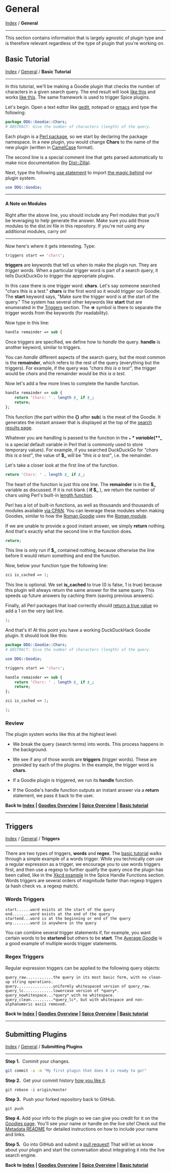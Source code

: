 # General
[Index](https://github.com/duckduckgo/duckduckgo#index) / **General**

---
This section contains information that is largely agnostic of plugin type and is therefore relevant regardless of the type of plugin that you're working on.

## Basic Tutorial

[Index](https://github.com/duckduckgo/duckduckgo#index) / [General](#general) / **Basic Tutorial**

---

In this tutorial, we'll be making a Goodie plugin that checks the number of characters in a given search query. The end result will look [like this](https://github.com/duckduckgo/zeroclickinfo-goodies/blob/master/lib/DDG/Goodie/Chars.pm) and works [like this](https://duckduckgo.com/?q=chars+How+many+characters+are+in+this+sentence%3F). The same framework is used to trigger Spice plugins.


Let's begin. Open a text editor like [gedit](http://projects.gnome.org/gedit/), notepad or [emacs](http://www.gnu.org/software/emacs/) and type the following:

```perl
package DDG::Goodie::Chars;
# ABSTRACT: Give the number of characters (length) of the query.
```

Each plugin is a [Perl package](https://duckduckgo.com/?q=perl+package), so we start by declaring the package namespace. In a new plugin, you would change **Chars** to the name of the new plugin (written in [CamelCase](https://duckduckgo.com/?q=camelcase) format).

The second line is a special comment line that gets parsed automatically to make nice documentation (by [Dist::Zilla](https://metacpan.org/module/Dist::Zilla)).

Next, type the following [use statement](https://duckduckgo.com/?q=perl+use) to import [the magic behind](https://github.com/duckduckgo/duckduckgo/tree/master/lib/DDG) our plugin system.

```perl
use DDG::Goodie;
```

---

#### A Note on Modules
Right after the above line, you should include any Perl modules that you'll be leveraging to help generate the answer. Make sure you add those modules to the dist.ini file in this repository.
If you're not using any additional modules, carry on!

----

Now here's where it gets interesting. Type:

```perl
triggers start => 'chars';
```

**triggers** are keywords that tell us when to make the plugin run. They are _trigger words_. When a particular trigger word is part of a search query, it tells DuckDuckGo to _trigger_ the appropriate plugins.

In this case there is one trigger word: **chars**. Let's say someone searched "chars this is a test." **chars** is the first word so it would trigger our Goodie. The **start** keyword says, "Make sure the trigger word is at the start of the query." The system has several other keywords like **start** that are enumerated in the [Triggers](#triggers) section. The **=>** symbol is there to separate the trigger words from the keywords (for readability).

Now type in this line:

```perl
handle remainder => sub {
```

Once triggers are specified, we define how to _handle_ the query. **handle** is another keyword, similar to triggers.

You can _handle_ different aspects of the search query, but the most common is the **remainder**, which refers to the rest of the query (everything but the triggers). For example, if the query was _"chars this is a test"_, the trigger would be _chars_ and the remainder would be _this is a test_.

Now let's add a few more lines to complete the handle function.

```perl
handle remainder => sub {
    return 'Chars: ' . length $_ if $_;
    return;
};
```

This function (the part within the **{}** after **sub**) is the meat of the Goodie. It generates the instant answer that is displayed at the top of the [search results page](https://duckduckgo.com/?q=chars+this+is+a+test).

Whatever you are handling is passed to the function in the **$_** variable ( **$_** is a special default variable in Perl that is commonly used to store temporary values). For example, if you searched DuckDuckGo for _"chars this is a test"_, the value of **$_** will be _"this is a test"_, i.e. the remainder.

Let's take a closer look at the first line of the function.

```perl
return 'Chars: ' . length $_ if $_;
```

The heart of the function is just this one line. The **remainder** is in the **$_** variable as discussed. If it is not blank ( **if $_** ), we return the number of chars using Perl's built-in [length function](https://duckduckgo.com/?q=perl+length).

Perl has a lot of built-in functions, as well as thousands and thousands of modules available [via CPAN](https://metacpan.org/). You can leverage these modules when making Goodies, similar to how the [Roman Goodie](https://github.com/duckduckgo/zeroclickinfo-goodies/blob/master/lib/DDG/Goodie/Roman.pm) uses the [Roman module](https://metacpan.org/module/Roman).

If we are unable to provide a good instant answer, we simply **return** nothing. And that's exactly what the second line in the function does.

```perl
return;
```

This line is only run if **$_** contained nothing, because otherwise the line before it would return something and end the function.

Now, below your function type the following line:

```perl
zci is_cached => 1;
```

This line is optional. We set **is_cached** to true (0 is false, 1 is true) because this plugin will always return the same answer for the same query. This speeds up future answers by caching them (saving previous answers).

Finally, all Perl packages that load correctly should [return a true value](http://stackoverflow.com/questions/5293246/why-the-1-at-the-end-of-each-perl-package) so add a 1 on the very last line.

```perl
1;
```

And that's it! At this point you have a working DuckDuckHack Goodie plugin. It should look like this:

```perl
package DDG::Goodie::Chars;
# ABSTRACT: Give the number of characters (length) of the query.

use DDG::Goodie;

triggers start => 'chars';

handle remainder => sub {
    return 'Chars: ' . length $_ if $_;
    return;
};

zci is_cached => 1;

1;
```
### Review
The plugin system works like this at the highest level:

* We break the query (search terms) into words. This process happens in the background.

* We see if any of those words are **triggers** (trigger words). These are provided by each of the plugins. In the example, the trigger word is **chars**.

* If a Goodie plugin is triggered, we run its **handle** function.

* If the Goodie's handle function outputs an instant answer via a **return** statement, we pass it back to the user.

**Back to [Index](https://github.com/duckduckgo/duckduckgo#index) | [Goodies Overview](goodies_overview.md) | [Spice Overview](spice_overview.md) | [Basic tutorial](#basic-tutorial)**

***

## Triggers
[Index](https://github.com/duckduckgo/duckduckgo#index) / [General](#general) / **Triggers**

---
There are two types of triggers, **words** and **regex**. The [basic tutorial](#basic-tutorial) walks through a simple example of a words trigger. While you technically *can* use a regular expression as a trigger, we encourage you to use words triggers first, and then use a regexp to further qualify the query once the plugin has been called, like in the [Xkcd example](https://github.com/duckduckgo/zeroclickinfo-spice#spice-handle-functions) in the Spice Handle Functions section. Words triggers are several orders of magnitude faster than regexp triggers (a hash check vs. a regexp match).

### Words Triggers
```
start......word exists at the start of the query
end........word exists at the end of the query
startend...word is at the beginning or end of the query
any........word is anywhere in the query
```

You can combine several trigger statements if, for example, you want certain words to be **startend** but others to be **start**. The [Average Goodie](https://github.com/duckduckgo/zeroclickinfo-goodies/blob/master/lib/DDG/Goodie/Average.pm#L5) is a good example of multiple words trigger statements.


### Regex Triggers

Regular expression triggers can be applied to the following query objects:

```
query_raw............the query in its most basic form, with no clean-up string operations.
query................uniformly whitespaced version of query_raw.
query_lc.............lowercase version of *query*.
query_nowhitespace...*query* with no whitespace.
query_clean..........*query_lc*, but with whitespace and non-alphanumeric ascii removed.

```
**Back to [Index](https://github.com/duckduckgo/duckduckgo#index) | [Goodies Overview](goodies_overview.md) | [Spice Overview](spice_overview.md) | [Basic tutorial](#basic-tutorial)**

***

## Submitting Plugins
[Index](https://github.com/duckduckgo/duckduckgo#index) / [General](#general) / **Submitting Plugins**

---

**Step 1.**  &nbsp;Commit your changes.

```bash
git commit -a -m "My first plugin that does X is ready to go!"
```

**Step 2.**  &nbsp;Get your commit history [how you like it](http://book.git-scm.com/4_interactive_rebasing.html).

```
git rebase -i origin/master
```

**Step 3.**  &nbsp;Push your forked repository back to GitHub.

```
git push
```

**Step 4.** Add your info to the plugin so we can give you credit for it on the [Goodies page](https://duckduckgo.com/goodies). You'll see your name or handle on the live site!
Check out the [Metadata README](metadata.md) for detailed instructions on how to include your name and links.


**Step 5.**  &nbsp;Go into GitHub and submit a [pull request!](http://help.github.com/send-pull-requests/) That will let us know about your plugin and start the conversation about integrating it into the live search engine.


**Back to [Index](https://github.com/duckduckgo/duckduckgo#index) | [Goodies Overview](goodies_overview.md) | [Spice Overview](spice_overview.md) | [Basic tutorial](#basic-tutorial)**
